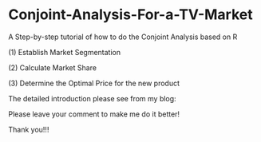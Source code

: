 # Conjoint-Analysis-For-a-TV-Market

A Step-by-step tutorial of how to do the Conjoint Analysis based on R

(1) Establish Market Segmentation

(2) Calculate Market Share

(3) Determine the Optimal Price for the new product

The detailed introduction please see from my blog:


Please leave your comment to make me do it better! 

Thank you!!!
